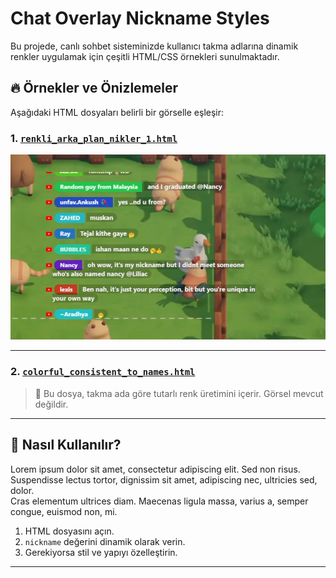 # Chat Overlay Nickname Styles

Bu projede, canlı sohbet sisteminizde kullanıcı takma adlarına dinamik renkler uygulamak için çeşitli HTML/CSS örnekleri sunulmaktadır.

## 🔥 Örnekler ve Önizlemeler

Aşağıdaki HTML dosyaları belirli bir görselle eşleşir:

### 1. [`renkli_arka_plan_nikler_1.html`](overlays/renkli_arka_plan_nikler_1.html)
![colorful_bg_nick_with_text_bg](overlays/images/renkli_arka_plan_nikler_1.png)

---

### 2. [`colorful_consistent_to_names.html`](overlays/colorful_consistent_to_names.html)

> 📌 Bu dosya, takma ada göre tutarlı renk üretimini içerir. Görsel mevcut değildir.

---

## 🚀 Nasıl Kullanılır?

Lorem ipsum dolor sit amet, consectetur adipiscing elit. Sed non risus. Suspendisse lectus tortor, dignissim sit amet, adipiscing nec, ultricies sed, dolor.  
Cras elementum ultrices diam. Maecenas ligula massa, varius a, semper congue, euismod non, mi.

1. HTML dosyasını açın.
2. `nickname` değerini dinamik olarak verin.
3. Gerekiyorsa stil ve yapıyı özelleştirin.

---

